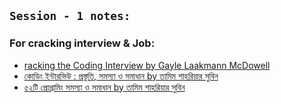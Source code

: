 ## `Session - 1 notes:`


### For cracking interview & Job:
* [racking the Coding Interview by Gayle Laakmann McDowell](https://www.rokomari.com/book/127699/cracking-the-coding-interview)
* [কোডিং ইন্টারভিউ : প্রস্তুতি, সমস্যা ও সমাধান by তামিম শাহরিয়ার সুবিন](https://www.rokomari.com/book/194284/coding-interview-prostuti-somosya-o-somadhan#)
* [৫২টি প্রোগ্রামিং সমস্যা ও সমাধান  by তামিম শাহরিয়ার সুবিন](https://www.rokomari.com/book/112234/52-programming-problem-and-solution#)

